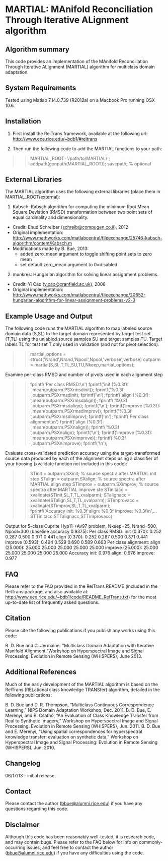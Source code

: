 # MARTIAL: MAnifold Reconciliation Through Iterative ALignment algorithm

## Algorithm summary 

This code provides an implementation of the MAnifold Reconciliation Through Iterative ALignment (MARTIAL) algorithm for multiclass domain adaptation.  

## System Requirements 

Tested using Matlab 7.14.0.739 (R2012a) on a Macbook Pro running OSX 10.6.


## Installation 

1) First install the RelTrans framework, available at the following url:
   http://www.ece.rice.edu/~bdb1/#reltrans

2) Then run the following code to add the MARTIAL functions to your path:

  >> MARTIAL_ROOT='/path/to/MARTIAL/';
  >> addpath(genpath(MARTIAL_ROOT));
  >> savepath; % optional

## External Libraries 

The MARTIAL algorithm uses the following external libraries (place them in MARTIAL_ROOT/external):

1) Kabsch: Kabsch algorithm for computing the minimum Root Mean Square Deviation (RMSD) transformation between two point sets of equal cardinality and dimensionality.
  - Credit: Ehud Schreiber (schreib@compugen.co.il), 2012
  - Original implementation: http://www.mathworks.com/matlabcentral/fileexchange/25746-kabsch-algorithm/content/Kabsch.m
  - Modifications made by B. Bue, 2013: 
    + added zero_mean argument to toggle shifting point sets to zero mean
    + set default zero_mean argument to 0=disabled 

2) munkres: Hungarian algorithm for solving linear assignment problems. 
  - Credit: Yi Cao (y.cao@cranfield.ac.uk), 2008
  - Original implementation: http://www.mathworks.com/matlabcentral/fileexchange/20652-hungarian-algorithm-for-linear-assignment-problems-v2-3


## Example Usage and Output 

The following code runs the MARTIAL algorithm to map labeled source domain data (S,SL) to the target domain represented by target test set (T,TL) using the unlabled source samples SU and target samples TU. Target labels TL for test set T only used in validation (and not for pivot selection).

  >> martial_options = struct('Nrand',Nrand,'Npool',Npool,'verbose',verbose)
  >> outparm = martial(S,SL,T,TL,SU,TU,Nkeep,martial_options);

Examine per-class RMSD and number of pivots used in each alignment step
  >> fprintf('Per class RMSD:\n')
  >> fprintf('init (%0.3f): ',mean(outparm.PSXrmsdinit)); fprintf('%0.3f ',outparm.PSXrmsdinit); fprintf('\n'); 
  >> fprintf('align (%0.3f): ',mean(outparm.PSXrmsdalign)); fprintf('%0.3f ',outparm.PSXrmsdalign); fprintf('\n'); 
  >> fprintf('improve (%0.3f): ',mean(outparm.PSXrmsdimprov)); fprintf('%0.3f ',outparm.PSXrmsdimprov); fprintf('\n'); 
  >> fprintf('Per class alignment:\n')
  >> fprintf('align (%0.3f): ',mean(outparm.PSXnalign)); fprintf('%0.3f ',outparm.PSXnalign); fprintf('\n'); 
  >> fprintf('improve (%0.3f): ',mean(outparm.PSXnimprove)); fprintf('%0.3f ',outparm.PSXnimprove); fprintf('\n'); 

Evaluate cross-validated prediction accuracy using the target-transformed source data produced by each of the alignment steps using a classifier of your hoosing (xvalidate function not included in this code): 
  >> STinit = outparm.SXinit; % source spectra after MARTIAL init step
  >> STalign = outparm.SXalign; % source spectra after MARTIAL align step
  >> STimprov = outparm.SXimprov;  % source spectra after MARTIAL improve ste
  >> STinitacc = xvalidate(STinit,SL,T,TL,xvalparm);
  >> STalignacc = xvalidate(STalign,SL,T,TL,xvalparm);
  >> STimprovacc = xvalidate(STimprov,SL,T,TL,xvalparm);  
  >> fprintf('Accuracy init: %0.3f align: %0.3f improve: %0.3f\n',...
                  STTinitacc,STTalignacc,STTimprovacc)

Output for 5-class Cuprite Hyp11->Av97 problem, Nkeep=25, Nrand=500, Npool=300 (baseline accuracy 0.9375): 
  Per class RMSD:
  init (0.370): 0.252 0.287 0.500 0.371 0.441 
  align (0.370): 0.252 0.287 0.500 0.371 0.441 
  improve (0.593): 0.494 0.529 0.690 0.589 0.663 
  Per class alignment:
  align (25.000): 25.000 25.000 25.000 25.000 25.000 
  improve (25.000): 25.000 25.000 25.000 25.000 25.000 
  Accuracy init: 0.976 align: 0.976 improve: 0.977

## FAQ 

Please refer to the FAQ provided in the RelTrans README (included in the RelTrans package, and also available at: http://www.ece.rice.edu/~bdb1/code/README_RelTrans.txt) for the most up-to-date list of frequently asked questions. 

## Citation 

Please cite the following publications if you publish any works using this
code:

  B. D. Bue and C. Jermaine. "Multiclass Domain Adaptation with Iterative Manifold Alignment."Workshop on Hyperspectral Image and Signal Processing: Evolution in Remote Sensing (WHISPERS), June 2013.

## Additional References 

Much of the early development of the MARTIAL algorithm is based on the RelTrans (RELational class knowledge TRANSfer) algorithm, detailed in the following publications:

  B. D. Bue and D. R. Thompson, “Multiclass Continuous Correspondence Learning,” NIPS Domain Adaptation Workshop, Dec. 2011.
  B. D. Bue, E. Merényi, and B. Csathó, “An Evaluation of Class Knowledge Transfer from Real to Synthetic Imagery,” Workshop on Hyperspectral Image and Signal Processing: Evolution in Remote Sensing (WHISPERS), Jun. 2011.
  B. D. Bue and E. Merényi, “Using spatial correspondences for hyperspectral knowledge transfer: evaluation on synthetic data,” Workshop on Hyperspectral Image and Signal Processing: Evolution in Remote Sensing (WHISPERS), Jun. 2010.

## Changelog 

06/17/13 - initial release.

## Contact 

Please contact the author (bbue@alumni.rice.edu) if you have any questions
regarding this code.


## Disclaimer 

Although this code has been reasonably well-tested, it is research code, and may contain bugs. Please refer to the FAQ below for info on commonly-occurring issues, and feel free to contact the author (bbue@alumni.rice.edu) if you have any difficulties using the code. 


